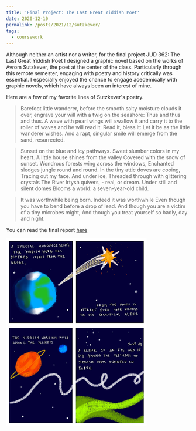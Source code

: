 ```yaml
---
title: 'Final Project: The Last Great Yiddish Poet'
date: 2020-12-10
permalink: /posts/2021/12/sutzkever/
tags:
  - coursework
---
```

 Although neither an artist nor a writer, for the final project JUD 362: The Last Great Yiddish Poet I designed a graphic novel based on the works of Avrom Sutzkever, the poet at the center of the class. Particularly through this remote semester, engaging with poetry and history critically was essential. I especially enjoyed the chance to engage acedemically with graphic novels, which have always been an interest of mine.

 Here are a few of my favorite lines of Sutzkever's poetry.

>Barefoot little wanderer,
>before the smooth salty moisture
>clouds it over, engrave your will
>with a twig on the seashore:
>Thus and thus and thus.
>A wave with pearl wings will swallow it
>and carry it to the roller of waves
>and he will read it.
>Read it, bless it: Let it be as the little wanderer wishes.
>And a rapt, singular smile
>will emerge from the sand, resurrected.


>Sunset on the blue and icy pathways.
>Sweet slumber colors in my heart.
>A little house shines from the valley
>Covered with the snow of sunset.
>Wondrous forests wing across the windows,
>Enchanted sledges jungle round and round.
>In the tiny attic doves are cooing,
>Tracing out my face. And under ice,
>Threaded through with glittering crystals
>The River Irtysh quivers, - real, or dream. 
>Under still and silent domes
>Blooms a world: a seven-year-old child.


>It was worthwhile being born. Indeed it was worthwhile
>Even though you have to bend before a drop of lead.
>And though you are a victim of a tiny microbes might,
>And though you treat yourself so badly, day and night.


 You can read the final report [here](https://kmbspencer.github.io/files/Spencer-Final-Project.pdf) 

 

 <img src="/images/aspecialannouncement.png"
     alt="Graphic novel for A Special Annoucement" /> 
